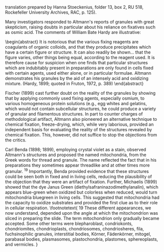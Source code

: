 translation prepared by Hanna Stoeckenius, folder 13, box 2, RU 518, Rockefeller University Archives, RAC, p. 125).

Many investigators responded to Altmann's reports of granules with great skepticism, raising doubts in particular about his reliance on fixatives such as osmic acid. The comments of William Bate Hardy are illustrative:

\begin{abstract}
It is notorious that the various fixing reagents are coagulants of organic colloids, and that they produce precipitates which have a certain figure or structure. It can also readily be shown... that the figure varies, other things being equal, according to the reagent used. It is therefore cause for suspicion when one finds that particular structures which are indubitably present in preparations are only found in cells fixed with certain agents, used either alone, or in particular formulae. Altmann demonstrates his granules by the aid of an intensely acid and oxidizing mixture. (Hardy, 1899; quoted in Fruton, 1972, p. 389)
\end{abstract}

Fischer (1899) cast further doubt on the reality of the granules by showing that by applying commonly used fixing agents, especially osmium, to various homogeneous protein solutions (e.g., egg whites and gelatins, which would not contain subcellular structures, he could produce a variety of granular and filamentous structures. In part to counter charges of methodological artifact, Altmann also pioneered an alternative technique to chemical fixation, freeze-drying, which, while very laborious, provided an independent basis for evaluating the reality of the structures revealed by chemical fixation. This, however, did not suffice to stop the objections from the critics.

Carl Benda (1898; 1899), employing crystal violet as a stain, observed Altmann's structures and proposed the named mitochondria, from the Greek words for thread and granule. The name reflected the fact that in his preparations they sometimes appear threadlike and at other times more granular. ${ }^{19}$ Importantly, Benda provided evidence that these structures could be seen both in fixed and in living cells, reducing the plausibility of the objection that they were an artifact of fixation. Further, Michaelis (1899) showed that the dye Janus Green (diethylsafraninazodimethylanalin), which appears blue-green when oxidized but colorless when reduced, would turn mitochondria bluegreen in living cells. This suggested that mitochondria had the capacity to oxidize substrates and provided the first clue as to their role in cellular respiration.
\footnotetext{
19 These different appearances, we now understand, depended upon the angle at which the mitochondrion was sliced in preparing the slide. The term mitochondrion only gradually became accepted. Some other terms were blepharoblast, condriokonts, chondriomites, chondrioplasts, chondriosomes, chondriosheres, fila, fuchsinophilic granules, interstitial bodies, Körner, Fädenkörner, mitogel, parabasal bodies, plasmasomes, plastochondria, plastomes, sphereoplasts, and vermicles.
}